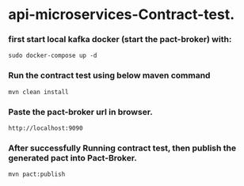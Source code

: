 # api-microservices-Contract-test.

### first start local kafka docker (start the pact-broker) with:
```sudo docker-compose up -d```

### Run the contract test using below maven command

``` mvn clean install ```

### Paste the pact-broker url in browser.

```http://localhost:9090```

### After successfully Running contract test, then publish the generated pact into Pact-Broker.

```mvn pact:publish ```
